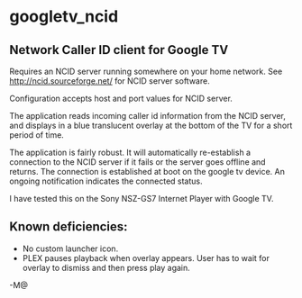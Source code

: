 googletv_ncid
=============

## Network Caller ID client for Google TV

Requires an NCID server running somewhere on your home network.
See http://ncid.sourceforge.net/ for NCID server software.

Configuration accepts host and port values for NCID server.

The application reads incoming caller id information from the NCID server, and displays in a 
blue translucent overlay at the bottom of the TV for a short period of time. 

The application is fairly robust. It will automatically re-establish a connection to the NCID server
if it fails or the server goes offline and returns. The connection is established at boot on the google tv 
device. An ongoing notification indicates the connected status.

I have tested this on the Sony NSZ-GS7 Internet Player with Google TV.

## Known deficiencies:
  + No custom launcher icon.
  + PLEX pauses playback when overlay appears. User has to wait for overlay to dismiss and then press play again.

-M@

